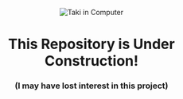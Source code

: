 <p align="center"><img src="https://i.ibb.co.com/zP5Nhg5/Screen-Shot-2020-02-28-at-9-36-56-AM.jpg" alt="Taki in Computer"/></p>
<h1 align="center">This Repository is Under Construction!</h1>
<h3 align="center">(I may have lost interest in this project)<h3>
